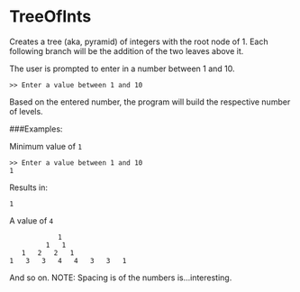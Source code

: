 TreeOfInts
==========

Creates a tree (aka, pyramid) of integers with the root node of 1.
Each following branch will be the addition of the two leaves above it.

The user is prompted to enter in a number between 1 and 10.

```prompt
>> Enter a value between 1 and 10
```

Based on the entered number, the program will build the respective number of levels.


###Examples:

Minimum value of `1`
```prompt
>> Enter a value between 1 and 10
1
```
Results in:
```prompt
1
```

A value of `4`
```
            1    
         1   1   
   1   2   2   1 
1   3   3   4   4   3   3   1
```

And so on. NOTE: Spacing is of the numbers is...interesting.

